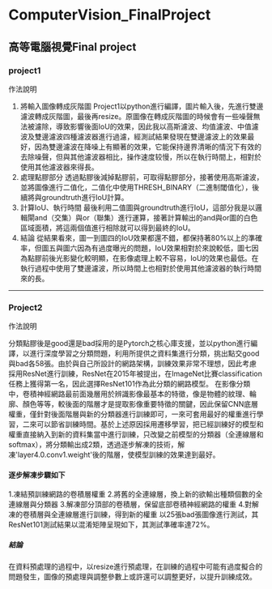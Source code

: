 # ComputerVision_FinalProject
##  高等電腦視覺Final project
### project1
作法說明
1.	將輸入圖像轉成灰階圖
Project1以python進行編譯，圖片輸入後，先進行雙邊濾波轉成灰階圖，最後再resize。原圖像在轉成灰階圖的時候會有一些噪聲無法被濾除，導致影響後面IoU的效果，因此我以高斯濾波、均值濾波、中值濾波及雙邊濾波四種濾波器進行過濾，經測試結果發現在雙邊濾波上的效果最好，因為雙邊濾波在降噪上有顯著的效果，它能保持邊界清晰的情況下有效的去除噪聲，但與其他濾波器相比，操作速度较慢，所以在執行時間上，相對於使用其他濾波器來得長。	 
2.	處理點膠部分
透過點膠後減掉點膠前，可取得點膠部分，接著使用高斯濾波，並將圖像進行二值化，二值化中使用THRESH_BINARY（二進制閾值化），後續將與groundtruth進行IoU計算。  
3.	計算IoU、執行時間
最後利用二值圖與groundtruth進行IoU，這部分我是以邏輯閘and（交集）與or（聯集）進行運算，接著計算輸出的and與or圖的白色區域面積，將這兩個值進行相除就可以得到最終的IoU。
4.	結論
從結果看來，圖一到圖四的IoU效果都還不錯，都保持著80%以上的準確率，但圖五與圖六因為有過度曝光的問題，IoU效果相對於來說較低，圖七因為點膠前後光影變化較明顯，在影像處理上較不容易，IoU的效果也最低。在執行過程中使用了雙邊濾波，所以時間上也相對於使用其他濾波器的執行時間來的長。
-----
### Project2
作法說明

分類點膠後是good還是bad採用的是Pytorch之核心庫支援，並以python進行編譯，以進行深度學習之分類問題，利用所提供之資料集進行分類，挑出點交good與bad各58張。由於與自己所設計的網路架構，訓練效果非常不理想，因此考慮採用ResNet進行訓練，ResNet在2015年被提出，在ImageNet比賽classification任務上獲得第一名，因此選擇ResNet101作為此分類的網路模型。 
在影像分類中，卷積神經網路最前面幾層用於辨識影像最基本的特徵，像是物體的紋理、輪廓、顏色等等，較後面的階層才是提取影像重要特徵的關鍵，因此保留CNN底層權重，僅針對後面階層與新的分類器進行訓練即可，一來可套用最好的權重進行學習，二來可以節省訓練時間。基於上述原因採用遷移學習，把已經訓練好的模型和權重直接納入到新的資料集當中進行訓練，只改變之前模型的分類器（全連線層和softmax），將分類輸出成2類，透過逐步解凍的技術，解凍'layer4.0.conv1.weight'後的階層，使模型訓練的效果達到最好。
####    逐步解凍步驟如下
1.凍結預訓練網路的卷積層權重
2.將舊的全連線層，換上新的欲輸出種類個數的全連線層與分類器
3.解凍部分頂部的卷積層，保留底部卷積神經網路的權重
4.對解凍的卷積層與全連線層進行訓練，得到新的權重
以25張bad張圖像進行測試，其ResNet101測試結果以混淆矩陣呈現如下，其測試準確率達72%。
#####   結論
在資料預處理的過程中，以resize進行預處理，在訓練的過程中可能有過度擬合的問題發生，圖像的預處理與調整參數上或許還可以調整更好，以提升訓練成效。




